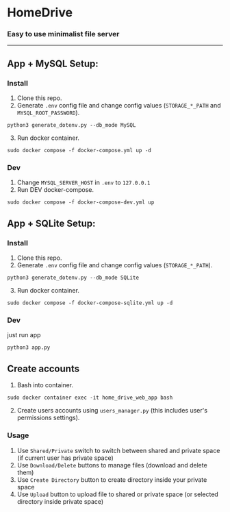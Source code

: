 # HomeDrive
### Easy to use minimalist file server

---
## App + MySQL Setup:
### Install
1. Clone this repo.
2. Generate `.env` config file and change config values (`STORAGE_*_PATH` and `MYSQL_ROOT_PASSWORD`).
```
python3 generate_dotenv.py --db_mode MySQL
```
3. Run docker container.
```
sudo docker compose -f docker-compose.yml up -d
```

### Dev
1. Change `MYSQL_SERVER_HOST` in `.env` to `127.0.0.1`
2. Run DEV docker-compose.
```
sudo docker compose -f docker-compose-dev.yml up
```

## App + SQLite Setup:
### Install
1. Clone this repo.
2. Generate `.env` config file and change config values (`STORAGE_*_PATH`).
```
python3 generate_dotenv.py --db_mode SQLite
```
3. Run docker container.
```
sudo docker compose -f docker-compose-sqlite.yml up -d
```

### Dev
just run app
```
python3 app.py
```

## Create accounts
1. Bash into container.
```
sudo docker container exec -it home_drive_web_app bash
```
2. Create users accounts using `users_manager.py` (this includes user's permissions settings).


### Usage
1. Use `Shared/Private` switch to switch between shared and private space (if current user has private space)
2. Use `Download/Delete` buttons to manage files (download and delete them)
3. Use `Create Directory` button to create directory inside your private space
4. Use `Upload` button to upload file to shared or private space (or selected directory inside private space)
